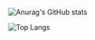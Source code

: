 ![Anurag's GitHub stats](https://github-readme-stats.vercel.app/api?username=JasperXzy&show_icons=true&theme=transparent)

![Top Langs](https://github-readme-stats.vercel.app/api/top-langs/?username=JasperXzy&size_weight=0.5&count_weight=0.5&theme=transparent)
